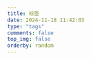 ```yaml
---
title: 标签
date: 2024-11-18 11:42:03
type: "tags"
comments: false
top_img: false
orderby: random
---
```

